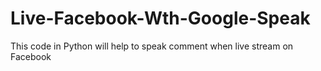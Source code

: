 # Live-Facebook-Wth-Google-Speak
This code in Python will help to speak comment when live stream on Facebook

